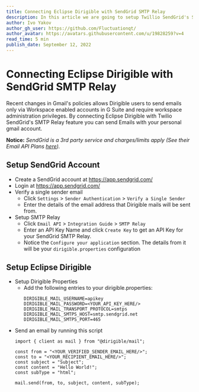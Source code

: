 ```yaml
---
title: Connecting Eclipse Dirigible with SendGrid SMTP Relay
description: In this article we are going to setup Twillio SendGrid's SMTP Relay with Eclipse Dirigible.
author: Ivo Yakov
author_gh_user: https://github.com/Fluctuationqt/
author_avatar: https://avatars.githubusercontent.com/u/19828259?v=4
read_time: 5 min
publish_date: September 12, 2022
---
```


# Connecting Eclipse Dirigible with SendGrid SMTP Relay

Recent changes in Gmail's policies allows Dirigible users to send emails only via Workspace enabled accounts in G Suite and require workspace administration privileges. By connecting Eclipse Dirigible with Twilio SendGrid's SMTP Relay feature you can send Emails with your personal gmail account. </br>

<b>Notice:</b> <i>SendGrid is a 3rd party service and charges/limits apply (See their Email API Plans [here](https://sendgrid.com/pricing/?sg_product=mc)). </i>

## Setup SendGrid Account

- Create a SendGrid account at https://app.sendgrid.com/
- Login at https://app.sendgrid.com/
- Verify a single sender email
  - Click `Settings` > `Sender Authentication` > `Verify a Single Sender`
  - Enter the details of the email address that Dirigible mails will be sent from.
- Setup SMTP Relay
  - Click `Email API` > `Integration Guide` > `SMTP Relay`
  - Enter an API Key Name and click `Create Key` to get an API Key for your SendGrid SMTP Relay.
  - Notice the `Configure your application` section. The details from it will be your `dirigible.properties` configuration
  
## Setup Eclipse Dirigible

- Setup Dirigible Properties
  - Add the following entries to your dirigible.properties:
    ```
    DIRIGIBLE_MAIL_USERNAME=apikey
    DIRIGIBLE_MAIL_PASSWORD=<YOUR_API_KEY_HERE/>
    DIRIGIBLE_MAIL_TRANSPORT_PROTOCOL=smtps
    DIRIGIBLE_MAIL_SMTPS_HOST=smtp.sendgrid.net
    DIRIGIBLE_MAIL_SMTPS_PORT=465
    ```
- Send an email by running this script
    ```
    import { client as mail } from "@dirigible/mail";
    
    const from = "<YOUR_VERIFIED_SENDER_EMAIL_HERE/>";
    const to = "<YOUR_RECIPIENT_EMAIL_HERE/>";
    const subject = "Subject";
    const content = "Hello World!";
    const subType = "html";
    
    mail.send(from, to, subject, content, subType);
    ```
    